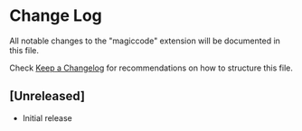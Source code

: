 # Change Log

All notable changes to the "magiccode" extension will be documented in this file.

Check [Keep a Changelog](http://keepachangelog.com/) for recommendations on how to structure this file.

## [Unreleased]

- Initial release